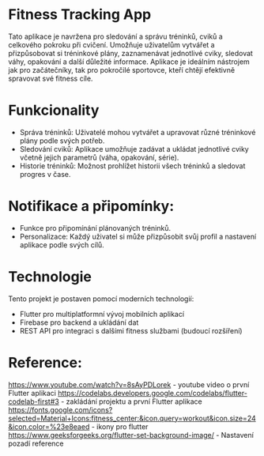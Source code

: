 # Fitness Tracking App
Tato aplikace je navržena pro sledování a správu tréninků, cviků a celkového pokroku při cvičení. Umožňuje uživatelům vytvářet a přizpůsobovat si tréninkové plány, zaznamenávat jednotlivé cviky, sledovat váhy, opakování a další důležité informace. Aplikace je ideálním nástrojem jak pro začátečníky, tak pro pokročilé sportovce, kteří chtějí efektivně spravovat své fitness cíle.

# Funkcionality
- Správa tréninků: Uživatelé mohou vytvářet a upravovat různé tréninkové plány podle svých potřeb.
- Sledování cviků: Aplikace umožňuje zadávat a ukládat jednotlivé cviky včetně jejich parametrů (váha, opakování, série).
- Historie tréninků: Možnost prohlížet historii všech tréninků a sledovat progres v čase.
# Notifikace a připomínky:
- Funkce pro připomínání plánovaných tréninků.
- Personalizace: Každý uživatel si může přizpůsobit svůj profil a nastavení aplikace podle svých cílů.
# Technologie
Tento projekt je postaven pomocí moderních technologií:

- Flutter pro multiplatformní vývoj mobilních aplikací
- Firebase pro backend a ukládání dat
- REST API pro integraci s dalšími fitness službami (budoucí rozšíření)
# Reference:

https://www.youtube.com/watch?v=8sAyPDLorek - youtube video o první Flutter aplikaci
https://codelabs.developers.google.com/codelabs/flutter-codelab-first#3 - zakládání projektu a první Flutter aplikace
https://fonts.google.com/icons?selected=Material+Icons:fitness_center:&icon.query=workout&icon.size=24&icon.color=%23e8eaed - ikony pro flutter
https://www.geeksforgeeks.org/flutter-set-background-image/ - Nastavení pozadí reference
